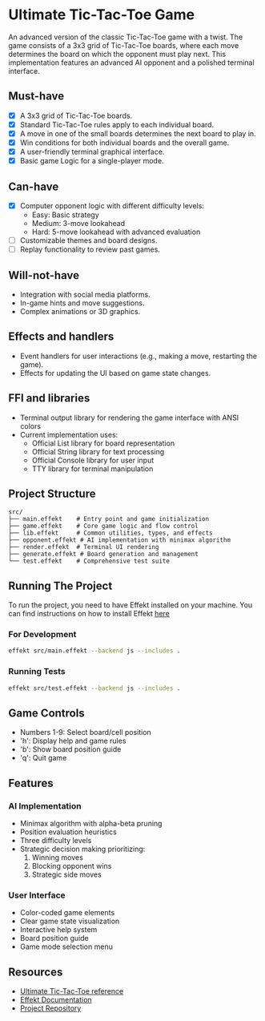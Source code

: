 # Ultimate Tic-Tac-Toe Game

An advanced version of the classic Tic-Tac-Toe game with a twist. The game consists of a 3x3 grid of Tic-Tac-Toe boards, where each move determines the board on which the opponent must play next. This implementation features an advanced AI opponent and a polished terminal interface.

## Must-have

- [x] A 3x3 grid of Tic-Tac-Toe boards.
- [x] Standard Tic-Tac-Toe rules apply to each individual board.
- [x] A move in one of the small boards determines the next board to play in.
- [x] Win conditions for both individual boards and the overall game.
- [x] A user-friendly terminal graphical interface.
- [x] Basic game Logic for a single-player mode.

## Can-have

- [x] Computer opponent logic with different difficulty levels:
  - Easy: Basic strategy
  - Medium: 3-move lookahead
  - Hard: 5-move lookahead with advanced evaluation
- [ ] Customizable themes and board designs.
- [ ] Replay functionality to review past games.

## Will-not-have

- Integration with social media platforms.
- In-game hints and move suggestions.
- Complex animations or 3D graphics.

## Effects and handlers

- Event handlers for user interactions (e.g., making a move, restarting the game).
- Effects for updating the UI based on game state changes.

## FFI and libraries

- Terminal output library for rendering the game interface with ANSI colors
- Current implementation uses:
  - Official List library for board representation
  - Official String library for text processing
  - Official Console library for user input
  - TTY library for terminal manipulation

## Project Structure

```
src/
├── main.effekt    # Entry point and game initialization
├── game.effekt    # Core game logic and flow control
├── lib.effekt     # Common utilities, types, and effects
├── opponent.effekt # AI implementation with minimax algorithm
├── render.effekt  # Terminal UI rendering
├── generate.effekt # Board generation and management
└── test.effekt    # Comprehensive test suite
```

## Running The Project

To run the project, you need to have Effekt installed on your machine. You can find instructions on how to install Effekt [here](https://effekt-lang.org/docs)

### For Development
```bash
effekt src/main.effekt --backend js --includes .
```

### Running Tests
```bash
effekt src/test.effekt --backend js --includes .
```

## Game Controls

- Numbers 1-9: Select board/cell position
- 'h': Display help and game rules
- 'b': Show board position guide
- 'q': Quit game

## Features

### AI Implementation
- Minimax algorithm with alpha-beta pruning
- Position evaluation heuristics
- Three difficulty levels
- Strategic decision making prioritizing:
  1. Winning moves
  2. Blocking opponent wins
  3. Strategic side moves

### User Interface
- Color-coded game elements
- Clear game state visualization
- Interactive help system
- Board position guide
- Game mode selection menu

## Resources

- [Ultimate Tic-Tac-Toe reference](https://en.wikipedia.org/wiki/Ultimate-tic-tac-toe)
- [Effekt Documentation](https://effekt-lang.org/docs)
- [Project Repository](https://github.com/dzianis-sudkou/effekt_ultimate_tictac)
